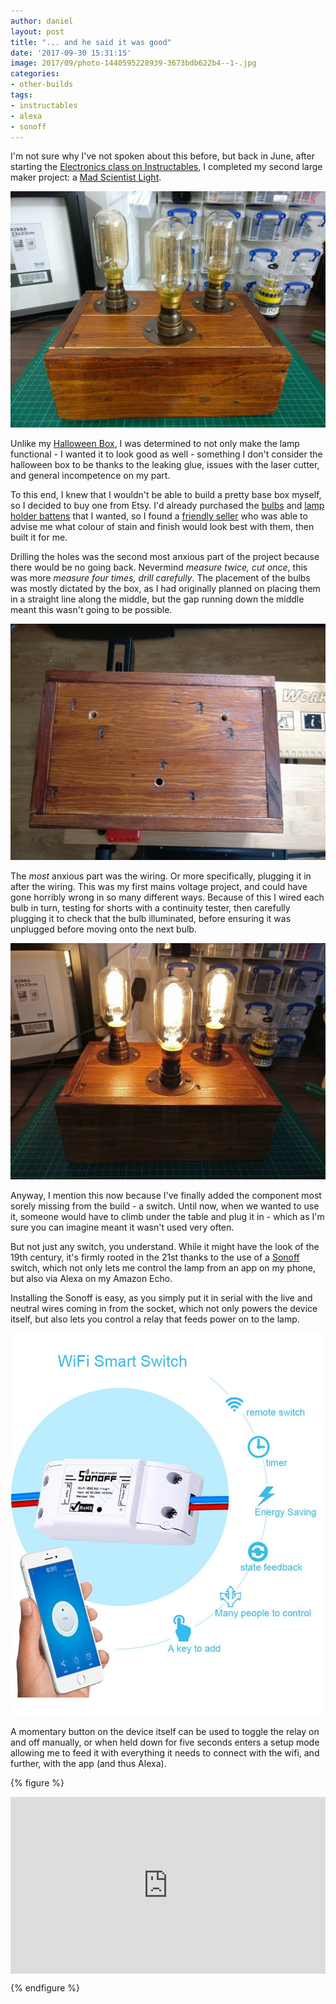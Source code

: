 ```yaml
---
author: daniel
layout: post
title: "... and he said it was good"
date: '2017-09-30 15:31:15'
image: 2017/09/photo-1440595228939-3673bdb622b4--1-.jpg
categories:
- other-builds
tags:
- instructables
- alexa
- sonoff
---
```


I'm not sure why I've not spoken about this before, but back in June, after starting the [Electronics class on Instructables](https://www.instructables.com/class/Electronics-Class/), I completed my second large maker project: a [Mad Scientist Light](https://www.instructables.com/id/Build-a-Mad-Scientist-Light/#comment-CMMSLIYJ3EPQVMC).

![](/assets/img/2017/09/IMG_20170604_151522.jpg)

Unlike my [Halloween Box](http://maker.limeblast.co.uk/2017/02/09/my-halloween-box-isnt-four-months-late-its-eight-months-early/), I was determined to not only make the lamp functional - I wanted it to look good as well - something I don't consider the halloween box to be thanks to the leaking glue, issues with the laser cutter, and general incompetence on my part.

To this end, I knew that I wouldn't be able to build a pretty base box myself, so I decided to buy one from Etsy. I'd already purchased the [bulbs](http://amzn.to/2hF1bYp) and [lamp holder battens](http://amzn.to/2yzrhz7) that I wanted, so I found a [friendly seller](https://www.etsy.com/uk/people/loulapworth) who was able to advise me what colour of stain and finish would look best with them, then built it for me.

Drilling the holes was the second most anxious part of the project because there would be no going back. Nevermind _measure twice, cut once_, this was more _measure four times, drill carefully_. The placement of the bulbs was mostly dictated by the box, as I had originally planned on placing them in a straight line along the middle, but the gap running down the middle meant this wasn't going to be possible.

![](/assets/img/2017/09/IMG_20170527_120350--1-.jpg)

The _most_ anxious part was the wiring. Or more specifically, plugging it in after the wiring. This was my first mains voltage project, and could have gone horribly wrong in so many different ways. Because of this I wired each bulb in turn, testing for shorts with a continuity tester, then carefully plugging it to check that the bulb illuminated, before ensuring it was unplugged before moving onto the next bulb.

![](/assets/img/2017/09/IMG_20170604_151536.jpg)

Anyway, I mention this now because I've finally added the component most sorely missing from the build - a switch. Until now, when we wanted to use it, someone would have to climb under the table and plug it in - which as I'm sure you can imagine meant it wasn't used very often.

But not just any switch, you understand. While it might have the look of the 19th century, it's firmly rooted in the 21st thanks to the use of a [Sonoff](http://amzn.to/2kbuHFO) switch, which not only lets me control the lamp from an app on my phone, but also via Alexa on my Amazon Echo.

Installing the Sonoff is easy, as you simply put it in serial with the live and neutral wires coming in from the socket, which not only powers the device itself, but also lets you control a relay that feeds power on to the lamp.

![](/assets/img/2017/09/61RHDZDsrCL._SL1213_--1-.jpg)

A momentary button on the device itself can be used to toggle the relay on and off manually, or when held down for five seconds enters a setup mode allowing me to feed it with everything it needs to connect with the wifi, and further, with the app (and thus Alexa).

{% figure %}
  <style>.embed-container { position: relative; padding-bottom: 56.25%; height: 0; overflow: hidden; max-width: 100%; } .embed-container iframe, .embed-container object, .embed-container embed { position: absolute; top: 0; left: 0; width: 100%; height: 100%; }</style><div class='embed-container'><iframe src='https://www.youtube.com/embed/DrybWl2v7Zg' frameborder='0' allowfullscreen></iframe></div>
{% endfigure %}
